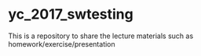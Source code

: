 # yc_2017_swtesting
This is a repository to share the lecture materials such as homework/exercise/presentation
